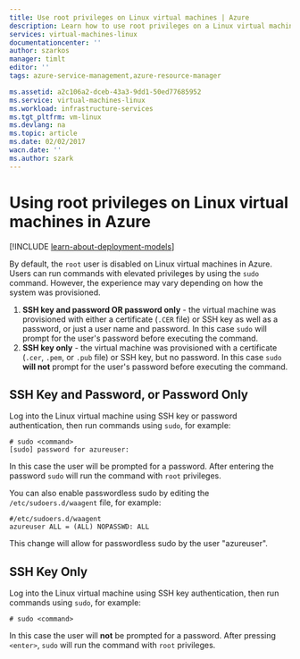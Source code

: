```yaml
---
title: Use root privileges on Linux virtual machines | Azure
description: Learn how to use root privileges on a Linux virtual machine in Azure.
services: virtual-machines-linux
documentationcenter: ''
author: szarkos
manager: timlt
editor: ''
tags: azure-service-management,azure-resource-manager

ms.assetid: a2c106a2-dceb-43a3-9dd1-50ed77685952
ms.service: virtual-machines-linux
ms.workload: infrastructure-services
ms.tgt_pltfrm: vm-linux
ms.devlang: na
ms.topic: article
ms.date: 02/02/2017
wacn.date: ''
ms.author: szark
---
```


# Using root privileges on Linux virtual machines in Azure
[!INCLUDE [learn-about-deployment-models](../../includes/learn-about-deployment-models-both-include.md)]

By default, the `root` user is disabled on Linux virtual machines in Azure. Users can run commands with elevated privileges by using the `sudo` command. However, the experience may vary depending on how the system was provisioned.

1. **SSH key and password OR password only** - the virtual machine was provisioned with either a certificate (`.CER` file) or SSH key as well as a password, or just a user name and password. In this case `sudo` will prompt for the user's password before executing the command.
2. **SSH key only** - the virtual machine was provisioned with a certificate (`.cer`, `.pem`, or `.pub` file) or SSH key, but no password.  In this case `sudo` **will not** prompt for the user's password before executing the command.

## SSH Key and Password, or Password Only
Log into the Linux virtual machine using SSH key or password authentication, then run commands using `sudo`, for example:

```
# sudo <command>
[sudo] password for azureuser:
```

In this case the user will be prompted for a password. After entering the password `sudo` will run the command with `root` privileges.

You can also enable passwordless sudo by editing the `/etc/sudoers.d/waagent` file, for example:

```
#/etc/sudoers.d/waagent
azureuser ALL = (ALL) NOPASSWD: ALL
```

This change will allow for passwordless sudo by the user "azureuser".

## SSH Key Only
Log into the Linux virtual machine using SSH key authentication, then run commands using `sudo`, for example:

```
# sudo <command>
```

In this case the user will **not** be prompted for a password. After pressing `<enter>`, `sudo` will run the command with `root` privileges.